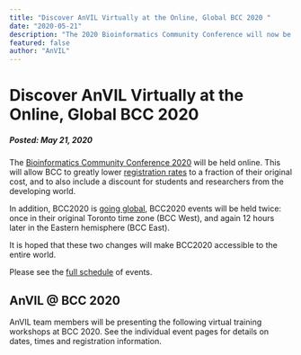 ```yaml
---
title: "Discover AnVIL Virtually at the Online, Global BCC 2020 "
date: "2020-05-21"
description: "The 2020 Bioinformatics Community Conference will now be virtual. AnVIL team members will join and present several virtual training workshops covering how to use Dockstore, Terra, R and Bioconductor to execute reproducible workflows in the cloud."
featured: false
author: "AnVIL"
---
```


# Discover AnVIL Virtually at the Online, Global BCC 2020

##### Posted: May 21, 2020

The [Bioinformatics Community Conference 2020](https://bcc2020.github.io) will be held online. This will allow BCC to greatly lower [registration rates](https://bcc2020.github.io/Registration) to a fraction of their original cost, and to also include a discount for students and researchers from the developing world.

In addition, BCC2020 is [going global](https://bcc2020.github.io/blog/going-global), BCC2020 events will be held twice: once in their original Toronto time zone (BCC West), and again 12 hours later in the Eastern hemisphere (BCC East).

It is hoped that these two changes will make BCC2020 accessible to the entire world.

Please see the [full schedule](https://bcc2020.sched.com) of events. 

## AnVIL @ BCC 2020

AnVIL team members will be presenting the following virtual training workshops at BCC 2020. See the individual event pages for details on dates, times and registration information.

<events filter='{"conference":"BCC 2020"}' past></events>

